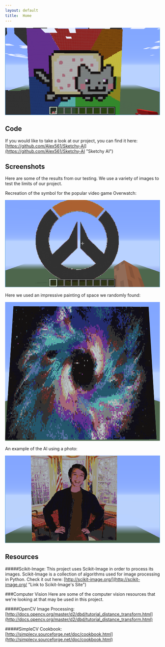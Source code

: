 ```yaml
---
layout: default
title:  Home
---
```


![](image1.png)

## Code
If you would like to take a look at our project, you can find it here:
[https://github.com/Alex561/Sketchy-AI](https://github.com/Alex561/Sketchy-AI "Sketchy AI")

## Screenshots
Here are some of the results from our testing. We use a variety of images to test the limits of our project.

Recreation of the symbol for the popular video game Overwatch:

![](image2.png)

Here we used an impressive painting of space we randomly found:

<img src="image3.png" width="850" height="450">

An example of the AI using a photo:

![](image4.png)


## Resources
#####Scikit-Image:
This project uses Scikit-Image in order to process its images. Scikit-Image is a collection of algorithms used for image processing in Python. Check it out here:
[http://scikit-image.org/](http://scikit-image.org/ "Link to Scikit-Image's Site")

###Computer Vision
Here are some of the computer vision resources that we're looking at that may be used in this project.

#####OpenCV Image Processing: 
[http://docs.opencv.org/master/d2/dbd/tutorial_distance_transform.html](http://docs.opencv.org/master/d2/dbd/tutorial_distance_transform.html)

#####SimpleCV Cookbook: 
[http://simplecv.sourceforge.net/doc/cookbook.html](http://simplecv.sourceforge.net/doc/cookbook.html)